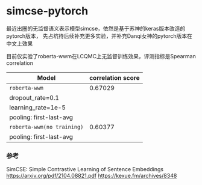 # simcse-pytorch

最近出圈的无监督语义表示模型simcse，依然是基于苏神的keras版本改造的pytorch版本，
先占坑待后续补充更多实验，并补充Danqi女神的pytorch版本在中文上效果

目前仅实验了roberta-wwm在LCQMC上无监督训练效果，评测指标是Spearman correlation


| Model                      | correlation score | 
| -------------------------- | ----------------- | 
| `roberta-wwm`              | 0.67029           | 
| dropout_rate=0.1           |                   | 
| learning_rate=1e-5         |                   |
| pooling: first-last-avg    |                   | 
| `roberta-wwm(no training)` | 0.60377           | 
| pooling: first-last-avg    |                   | 


### 参考
SimCSE: Simple Contrastive Learning of Sentence Embeddings https://arxiv.org/pdf/2104.08821.pdf
https://kexue.fm/archives/8348